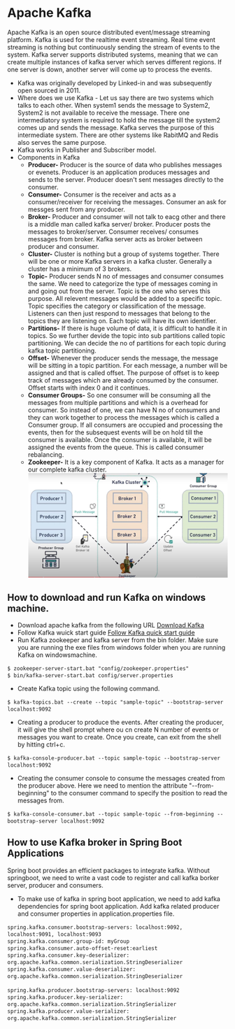 # Apache Kafka
Apache Kafka is an open source distributed event/message streaming platform. Kafka is used for the realtime event streaming. Real time event streaming is nothing but continuously sending the stream of events to the system. Kafka server supports distributed systems, meaning that we can create multiple instances of kafka server which serves different regions. If one server is down, another server will come up to process the events.
- Kafka was originally developed by Linked-in and was subsequently open sourced in 2011.
- Where does we use Kafka - Let us say there are two systems which talks to each other. When system1 sends the message to System2, System2 is not available to receive the message. There one intermediatory system is required to hold the message till the system2 comes up and sends the message. Kafka serves the purpose of this intermediate system. There are other systems like RabitMQ and Redis also serves the same purpose.
- Kafka works in Publisher and Subscriber model. 
- Components in Kafka
	- **Producer-** Producer is the source of data who publishes messages or evenets. Producer is an application produces messages and sends to the server. Producer doesn't sent messages directly to the consumer.
	- **Consumer-** Consumer is the receiver and acts as a consumer/receiver for receiving the messages. Consumer an ask for messges sent from any producer.  
	- **Broker-** Producer and consumer will not talk to eacg other and there is a middle man called kafka server/ broker. Producer posts the messages to broker/server. Consumer receives/ consumes messages from broker. Kafka server acts as broker between producer and consumer.
	- **Cluster-** Cluster is nothing but a group of systems together. There will be one or more Kafka servers in a kafka cluster. Generally a cluster has a minimum of 3 brokers.
	- **Topic-** Producer sends N no of messages and consumer consumes the same. We need to categorize the type of messages coming in and going out from the server. Topic is the one who serves this purpose. All relevent messages would be added to a specific topic. Topic specifies the category or classification of the message. Listeners can then just respond to messages that belong to the topics they are listening on. Each topic will have its own identifier.
	- **Partitions-** If there is huge volume of data, it is difficult to handle it in topics. So we further devide the topic into sub partitions called topic partitioning. We can decide the no of partitions for each topic during kafka topic partitioning.
	- **Offset-** Whenever the producer sends the message, the message will be sitting in a topic partition. For each message, a number will be assigned and that is called offset. The purpose of offset is to keep track of messages which are already consumed by the consumer. Offset starts with index 0 and it continues.
	- **Consumer Groups-** So one consumer will be consuming all the messages from multiple partitions and which is a overhead for consumer. So instead of one, we can have N no of consumers and they can work together to process the messages which is called a Consumer group. If all consumers are occupied and processing the events, then for the subsequest events will be on hold till the consumer is available. Once the consumer is available, it will be assigned the events from the queue. This is called consumer rebalancing. 
	- **Zookeeper-** It is a key component of Kafka. It acts as a manager for our complete kafka cluster.
	![Apache Kafka](https://github.com/anand-tummapudi/Kafka/blob/main/assets/kafka.JPG)
## How to download and run Kafka on windows machine.
- Download apache kafka from the following URL [Download Kafka](https://kafka.apache.org/downloads)
- Follow Kafka wuick start guide [Follow Kafka quick start guide](https://kafka.apache.org/quickstart)
- Run Kafka zookeeper and kafka server from the bin folder. Make sure you are running the exe files from windows folder when you are running Kafka on windowsmachine.
```
$ zookeeper-server-start.bat "config/zookeeper.properties"
$ bin/kafka-server-start.bat config/server.properties
```
- Create Kafka topic using the following command.
```
$ kafka-topics.bat --create --topic "sample-topic" --bootstrap-server localhost:9092
```
- Creating a producer to produce the events. After creating the producer, it will give the shell prompt where ou cn create N number of events or messages you want to create. Once you create, can exit from the shell by hitting ctrl+c.
```
$ kafka-console-producer.bat --topic sample-topic --bootstrap-server localhost:9092
```
- Creating the consumer console to consume the messages created from the producer above. Here we need to mention the attribute "--from-beginning" to the consumer command to specify the position to read the messages from. 
```
$ kafka-console-consumer.bat --topic sample-topic --from-beginning --bootstrap-server localhost:9092
```

## How to use Kafka broker in Spring Boot Applications
Spring boot provides an efficient packages to integrate kafka. Without springboot, we need to write a vast code to register and call kafka borker server, producer and consumers. 
- To make use of kafka in spring boot application, we need to add kafka dependencies for spring boot application. Add kafka related producer and consumer properties in application.properties file.

```
spring.kafka.consumer.bootstrap-servers: localhost:9092, localhost:9091, localhost:9093
spring.kafka.consumer.group-id: myGroup
spring.kafka.consumer.auto-offset-reset:earliest
spring.kafka.consumer.key-deserializer: org.apache.kafka.common.serialization.StringDeserializer
spring.kafka.consumer.value-deserializer: org.apache.kafka.common.serialization.StringDeserializer

spring.kafka.producer.bootstrap-servers: localhost:9092
spring.kafka.producer.key-serializer: org.apache.kafka.common.serialization.StringSerializer
spring.kafka.producer.value-serializer: org.apache.kafka.common.serialization.StringSerializer
```
